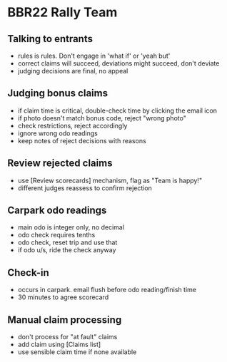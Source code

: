 # BBR22 Rally Team

## Talking to entrants
- rules is rules. Don't engage in 'what if' or 'yeah but'
- correct claims will succeed, deviations might succeed, don't deviate
- judging decisions are final, no appeal

## Judging bonus claims
- if claim time is critical, double-check time by clicking the email icon
- if photo doesn't match bonus code, reject "wrong photo"
- check restrictions, reject accordingly
- ignore wrong odo readings
- keep notes of reject decisions with reasons

## Review rejected claims
- use [Review scorecards] mechanism, flag as "Team is happy!"
- different judges reassess to confirm rejection

## Carpark odo readings
- main odo is integer only, no decimal
- odo check requires tenths
- odo check, reset trip and use that
- if odo u/s, ride the check anyway

## Check-in
- occurs in carpark. email flush before odo reading/finish time
- 30 minutes to agree scorecard

## Manual claim processing
- don't process for "at fault" claims
- add claim using [Claims list]
- use sensible claim time if none available
